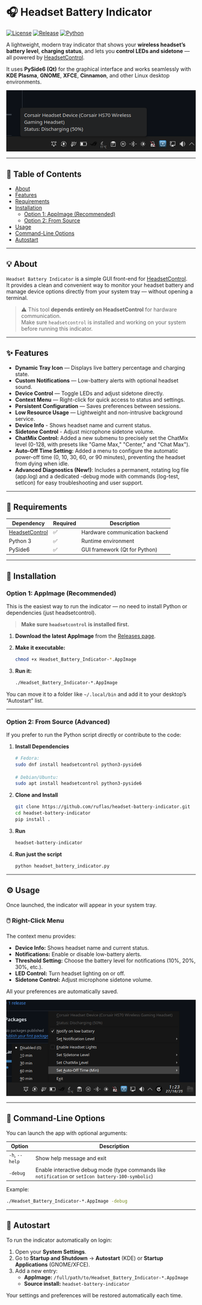 # 🎧 Headset Battery Indicator

[![License](https://img.shields.io/github/license/ruflas/headset-battery-indicator)](LICENSE)
[![Release](https://img.shields.io/github/v/release/ruflas/headset-battery-indicator)](https://github.com/ruflas/headset-battery-indicator/releases)
[![Python](https://img.shields.io/badge/python-3.9%2B-blue)](https://www.python.org/)

A lightweight, modern tray indicator that shows your **wireless headset’s battery level**, **charging status**, and lets you **control LEDs and sidetone** — all powered by [HeadsetControl](https://github.com/Sapd/HeadsetControl).

It uses **PySide6 (Qt)** for the graphical interface and works seamlessly with **KDE Plasma**, **GNOME**, **XFCE**, **Cinnamon**, and other Linux desktop environments.

![Screenshot of the tray icon](screenshot.png)

---

## 📘 Table of Contents
- [About](#about)
- [Features](#features)
- [Requirements](#requirements)
- [Installation](#installation)
  - [Option 1: AppImage (Recommended)](#option-1-appimage-recommended)
  - [Option 2: From Source](#option-2-from-source)
- [Usage](#usage)
- [Command-Line Options](#command-line-options)
- [Autostart](#autostart)

---

## 💡 About

`Headset Battery Indicator` is a simple GUI front-end for [HeadsetControl](https://github.com/Sapd/HeadsetControl).  
It provides a clean and convenient way to monitor your headset battery and manage device options directly from your system tray — without opening a terminal.

> ⚠️ This tool **depends entirely on HeadsetControl** for hardware communication.  
> Make sure `headsetcontrol` is installed and working on your system before running this indicator.

---

## ✨ Features

- **Dynamic Tray Icon** — Displays live battery percentage and charging state.
- **Custom Notifications** — Low-battery alerts with optional headset sound.
- **Device Control** — Toggle LEDs and adjust sidetone directly.
- **Context Menu** — Right-click for quick access to status and settings.
- **Persistent Configuration** — Saves preferences between sessions.
- **Low Resource Usage** — Lightweight and non-intrusive background service.
- **Device Info** - Shows headset name and current status.
- **Sidetone Control** - Adjust microphone sidetone volume.
- **ChatMix Control:** Added a new submenu to precisely set the ChatMix level (0-128, with presets like "Game Max," "Center," and "Chat Max").
- **Auto-Off Time Setting:** Added a menu to configure the automatic power-off time (0, 10, 30, 60, or 90 minutes), preventing the headset from dying when idle.
- **Advanced Diagnostics (New!)**: Includes a permanent, rotating log file (app.log) and a dedicated -debug mode with commands (log-test, setIcon) for easy troubleshooting and user support.
---

## 🧩 Requirements

| Dependency | Required | Description |
|-------------|-----------|-------------|
| [HeadsetControl](https://github.com/Sapd/HeadsetControl) | ✅ | Hardware communication backend |
| Python 3 | ✅ | Runtime environment |
| PySide6 | ✅ | GUI framework (Qt for Python) |

---

## 🚀 Installation

### Option 1: AppImage (Recommended)

This is the easiest way to run the indicator — no need to install Python or dependencies (just headsetcontrol).

> **Make sure `headsetcontrol` is installed first.**

1. **Download the latest AppImage**
   from the [Releases page](https://github.com/ruflas/headset-battery-indicator/releases/latest).

2. **Make it executable:**
   ```bash
   chmod +x Headset_Battery_Indicator-*.AppImage
   ```

3. **Run it:**
   ```bash
   ./Headset_Battery_Indicator-*.AppImage
   ```

You can move it to a folder like `~/.local/bin` and add it to your desktop’s “Autostart” list.

---

### Option 2: From Source (Advanced)

If you prefer to run the Python script directly or contribute to the code:

1. **Install Dependencies**

   ```bash
   # Fedora:
   sudo dnf install headsetcontrol python3-pyside6

   # Debian/Ubuntu:
   sudo apt install headsetcontrol python3-pyside6
   ```

2. **Clone and Install**

   ```bash
   git clone https://github.com/ruflas/headset-battery-indicator.git
   cd headset-battery-indicator
   pip install .
   ```

3. **Run**
   ```bash
   headset-battery-indicator
   ```

4. **Run just the script**
    ```bash
    python headset_battery_indicator.py
    ```
---

## ⚙️ Usage

Once launched, the indicator will appear in your system tray.

### 🖱️ Right-Click Menu
The context menu provides:
- **Device Info:** Shows headset name and current status.
- **Notifications:** Enable or disable low-battery alerts.
- **Threshold Setting:** Choose the battery level for notifications (10%, 20%, 30%, etc.).
- **LED Control:** Turn headset lighting on or off.
- **Sidetone Control:** Adjust microphone sidetone volume.

All your preferences are automatically saved.

![Screenshot of configuration](screenshot2.png)

---

## 🧠 Command-Line Options

You can launch the app with optional arguments:

| Option | Description |
|--------|--------------|
| `-h`, `--help` | Show help message and exit |
| `-debug` | Enable interactive debug mode (type commands like `notification` or `setIcon battery-100-symbolic`) |

Example:
```bash
./Headset_Battery_Indicator-*.AppImage -debug
```

---

## 🔄 Autostart

To run the indicator automatically on login:

1. Open your **System Settings**.
2. Go to **Startup and Shutdown** → **Autostart** (KDE) or **Startup Applications** (GNOME/XFCE).
3. Add a new entry:
   - **AppImage:** `/full/path/to/Headset_Battery_Indicator-*.AppImage`
   - **Source install:** `headset-battery-indicator`

Your settings and preferences will be restored automatically each time.
